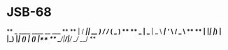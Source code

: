 # JSB-68
**      _ ____  ____         __    ___  **
**     | / ___|| __ )       / /_  ( _ ) **
**  _  | \___ \|  _ \ _____| '_ \ / _ \ **
** | |_| |___) | |_) |_____| (_) | (_) |**
**  \___/|____/|____/       \___/ \___/ **
